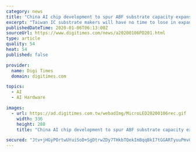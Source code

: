 ```yaml
---
category: news
title: "China AI chip development to spur ABF substrate capacity expansion"
excerpt: "Taiwan IC substrate makers will have no time to lose in expanding their ABF substrate capacities as demand for such substrates will grow substantially in 2020 and beyond along with Chinese chipmakers revving up in-house development of high performance..."
publishedDateTime: 2020-01-06T06:13:00Z
sourceUrl: https://www.digitimes.com/news/a20200106PD201.html
type: article
quality: 54
heat: 54
published: false

provider:
  name: Digi Times
  domain: digitimes.com

topics:
  - AI
  - AI Hardware

images:
  - url: https://ad.digitimes.com.tw/webadImg/MicroLED20200106rec.gif
    width: 336
    height: 280
    title: "China AI chip development to spur ABF substrate capacity expansion"

secured: "Jtv+jHGyPOrtwUYuiSoD+SgDtrwZDy7THkbTQekImBqqBkI7tGGARTyuuPmvG3tX6VHCHtvwXTTJfvEtAW//9S+gszRwdU2YEdmtba4ZVj5vofpq8V5yF6fIxj7rFjUCoIbeWuxrjpLuzDxDvLTSk+PFcKue1SzS55sQCs2eAJGpHQra4Pj8jBDZYi3ZBGQ/5D9ViRxjx/j/kSMemkn55JUZacSpsaxnpK9VdAjnW/90PYCNAWEQ16Iid8G8x6n7T5YiK7V6Dg3xsf42+JySkP5EPIkFl2mtujM0nOJ5COM=;sN8ZpaTGn2nR6LN3hVIWEw=="
---
```


